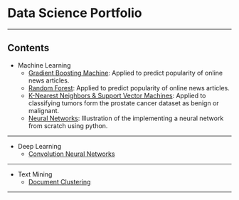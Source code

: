# Data Science Portfolio

---

## Contents


* Machine Learning
	* [Gradient Boosting Machine](https://github.com/joshipras/data-science-portfolio/blob/master/machine-learning/gbm.ipynb): Applied to predict popularity of online news articles. 
	* [Random Forest](https://github.com/joshipras/data-science-portfolio/blob/master/machine-learning/random-forest.Rmd): Applied to predict popularity of online news articles. 
	* [K-Nearest Neighbors & Support Vector Machines](https://github.com/joshipras/data-science-portfolio/blob/master/machine-learning/knn-svm.Rmd): Applied to classifying tumors form the prostate cancer dataset as benign or malignant.
	* [Neural Networks](https://github.com/joshipras/data-science-portfolio/blob/master/machine-learning/netural-networks.ipynb): Illustration of the implementing a neural network from scratch using python.

---	  

* Deep Learning
	* [Convolution Neural Networks](https://github.com/joshipras/data-science-portfolio/blob/master/deep-learning/cnn.ipynb)

---

* Text Mining
	* [Document Clustering](https://github.com/joshipras/data-science-portfolio/blob/master/text-mining/document-clustering.ipynb)

---
